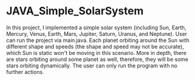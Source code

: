 # JAVA_Simple_SolarSystem

In this project, I implemented a simple solar system (including Sun, Earth, Mercury, Venus, Earth, Mars, Jupiter, Saturn, Uranus, and Neptune).
User can run the project via main.java.
Each planet orbiting around the Sun with different shape and speeds (the shape and speed may not be accurate), which Sun is static won't be moving in this scenario. 
More in depth, there are stars orbiting around some planet as well, therefore, they will be some stars orbiting dynamically. 
The user can only run the program with no further actions.
